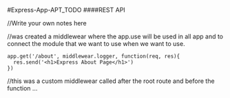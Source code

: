 #Express-App-APT_TODO
####REST API

//Write your own notes here


//was created a middlewear where the app.use will be used in all app and to connect the module that we want to use when we want to use.
```
app.get('/about', middlewear.logger, function(req, res){
  res.send('<h1>Express About Page</h1>')
})
```
//this was a custom middlewear called after the root route and before the function ...
